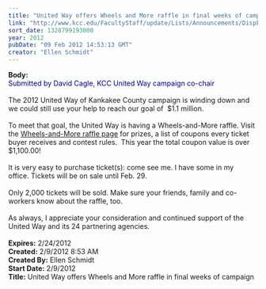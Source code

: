 ```yaml
---
title: "United Way offers Wheels and More raffle in final weeks of campaign"
link: "http://www.kcc.edu/FacultyStaff/update/Lists/Announcements/DispForm.aspx?ID=599"
sort_date: 1328799193000
year: 2012
pubDate: "09 Feb 2012 14:53:13 GMT"
creator: "Ellen Schmidt"
---
```


<div><b>Body:</b> <div class=ExternalClass02D0C00F0BA9458BB75955E62701FB15><div><font color="#000080">Submitted by David Cagle, KCC United Way campaign co-chair</font></div>
<div> </div>
<div>The 2012 United Way of Kankakee County campaign is winding down and we could still use your help to reach our goal of  $1.1 million.</div>
<div> </div>
<div>To meet that goal, the United Way is having a Wheels-and-More raffle. Visit the <a href="http://www.myunitedway.org/2012_Wheels_and_More.php">Wheels-and-More raffle page</a> for prizes, a list of coupons every ticket buyer receives and contest rules.  This year the total coupon value is over $1,100.00! </div>
<div> </div>
<div>
<div>It is very easy to purchase ticket(s): come see me. I have some in my office. Tickets will be on sale until Feb. 29. </div></div>
<div> </div>
<div>Only 2,000 tickets will be sold. Make sure your friends, family and co-workers know about the raffle, too.</div>
<div> </div>
<div>As always, I appreciate your consideration and continued support of the United Way and its 24 partnering agencies.</div>
<div> </div></div></div>
<div><b>Expires:</b> 2/24/2012</div>
<div><b>Created:</b> 2/9/2012 8:53 AM</div>
<div><b>Created By:</b> Ellen Schmidt</div>
<div><b>Start Date:</b> 2/9/2012</div>
<div><b>Title:</b> United Way offers Wheels and More raffle in final weeks of campaign</div>
